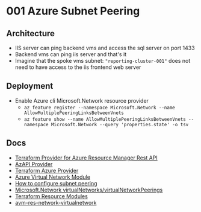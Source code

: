 # 001 Azure Subnet Peering

## Architecture

* IIS server can ping backend vms and access the sql server on port 1433
* Backend vms can ping iis server and that's it 
* Imagine that the spoke vms subnet: `"reporting-cluster-001"` does not need to have access to the iis frontend web server

## Deployment 

* Enable Azure cli Microsoft.Network resource provider
  * `az feature register --namespace Microsoft.Network --name AllowMultiplePeeringLinksBetweenVnets`
  * `az feature show --name AllowMultiplePeeringLinksBetweenVnets --namespace Microsoft.Network --query 'properties.state' -o tsv`  

## Docs

* [Terraform Provider for Azure Resource Manager Rest API](https://github.com/Azure/terraform-provider-azapi/tree/v2.3.0?tab=readme-ov-file)
* [AzAPI Provider](https://registry.terraform.io/providers/Azure/azapi/latest/docs)
* [Terraform Azure Provider](https://registry.terraform.io/providers/hashicorp/azurerm/latest/docs)
* [Azure Virtual Network Module](https://github.com/Azure/terraform-azurerm-avm-res-network-virtualnetwork?tab=readme-ov-file)
* [How to configure subnet peering](https://learn.microsoft.com/en-us/azure/virtual-network/how-to-configure-subnet-peering)
* [Microsoft.Network virtualNetworks/virtualNetworkPeerings](https://learn.microsoft.com/en-us/azure/templates/microsoft.network/virtualnetworks/virtualnetworkpeerings?pivots=deployment-language-terraform)
* [Terraform Resource Modules](https://azure.github.io/Azure-Verified-Modules/indexes/terraform/tf-resource-modules/)
* [avm-res-network-virtualnetwork](https://registry.terraform.io/modules/Azure/avm-res-network-virtualnetwork/azurerm/latest)